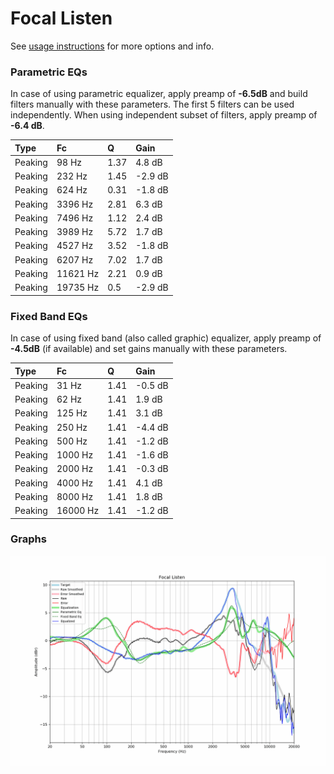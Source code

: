 # Focal Listen
See [usage instructions](https://github.com/jaakkopasanen/AutoEq#usage) for more options and info.

### Parametric EQs
In case of using parametric equalizer, apply preamp of **-6.5dB** and build filters manually
with these parameters. The first 5 filters can be used independently.
When using independent subset of filters, apply preamp of **-6.4 dB**.

| Type    | Fc       |    Q | Gain    |
|:--------|:---------|:-----|:--------|
| Peaking | 98 Hz    | 1.37 | 4.8 dB  |
| Peaking | 232 Hz   | 1.45 | -2.9 dB |
| Peaking | 624 Hz   | 0.31 | -1.8 dB |
| Peaking | 3396 Hz  | 2.81 | 6.3 dB  |
| Peaking | 7496 Hz  | 1.12 | 2.4 dB  |
| Peaking | 3989 Hz  | 5.72 | 1.7 dB  |
| Peaking | 4527 Hz  | 3.52 | -1.8 dB |
| Peaking | 6207 Hz  | 7.02 | 1.7 dB  |
| Peaking | 11621 Hz | 2.21 | 0.9 dB  |
| Peaking | 19735 Hz | 0.5  | -2.9 dB |

### Fixed Band EQs
In case of using fixed band (also called graphic) equalizer, apply preamp of **-4.5dB**
(if available) and set gains manually with these parameters.

| Type    | Fc       |    Q | Gain    |
|:--------|:---------|:-----|:--------|
| Peaking | 31 Hz    | 1.41 | -0.5 dB |
| Peaking | 62 Hz    | 1.41 | 1.9 dB  |
| Peaking | 125 Hz   | 1.41 | 3.1 dB  |
| Peaking | 250 Hz   | 1.41 | -4.4 dB |
| Peaking | 500 Hz   | 1.41 | -1.2 dB |
| Peaking | 1000 Hz  | 1.41 | -1.6 dB |
| Peaking | 2000 Hz  | 1.41 | -0.3 dB |
| Peaking | 4000 Hz  | 1.41 | 4.1 dB  |
| Peaking | 8000 Hz  | 1.41 | 1.8 dB  |
| Peaking | 16000 Hz | 1.41 | -1.2 dB |

### Graphs
![](./Focal%20Listen.png)